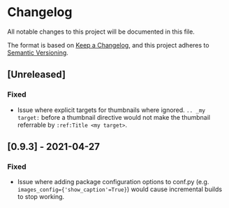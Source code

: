 # Changelog

All notable changes to this project will be documented in this file.

The format is based on [Keep a Changelog](https://keepachangelog.com/en/1.0.0/),
and this project adheres to [Semantic Versioning](https://semver.org/spec/v2.0.0.html).

## [Unreleased]

### Fixed

- Issue where explicit targets for thumbnails where ignored. 
  `.. _my target:` before a thumbnail directive would not make the thumbnail 
  referrable by `:ref:Title <my target>`.


## [0.9.3] - 2021-04-27

### Fixed

- Issue where adding package configuration options to conf.py 
  (e.g. `images_config={'show_caption'=True}`) would cause incremental builds
  to stop working.
